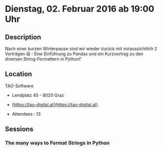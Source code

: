 # Dienstag, 02. Februar 2016 ab 19:00 Uhr

## Description

Nach einer kurzen Winterpause sind wir wieder zurück mit voraussichtlich 2 Vorträgen 😃 : Eine Einführung zu Pandas und ein Kurzvortrag zu den diversen String-Formattern in Python!'

## Location

TAO-Software

- Lendplatz 45 - 8020 Graz
- [https://tao-digital.at](https://tao-digital.at)

- Attendees : 13

## Sessions

### The many ways to Format Strings in Python
